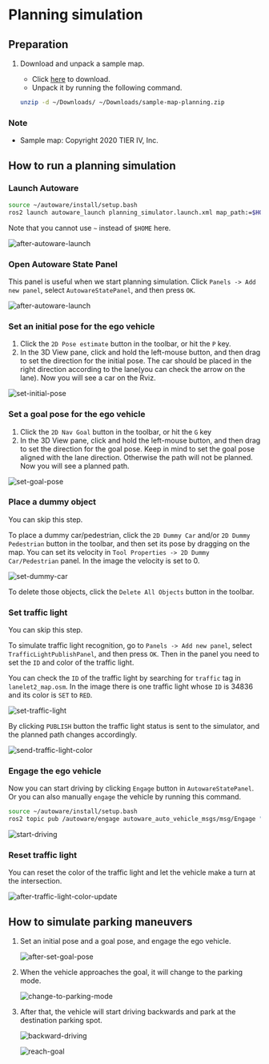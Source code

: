 # Planning simulation

## Preparation

1. Download and unpack a sample map.

   - Click [here](https://drive.google.com/file/d/1499_nsbUbIeturZaDj7jhUownh5fvXHd/view?usp=sharing) to download.
   - Unpack it by running the following command.

   ```bash
   unzip -d ~/Downloads/ ~/Downloads/sample-map-planning.zip
   ```

### Note

- Sample map: Copyright 2020 TIER IV, Inc.

## How to run a planning simulation

### Launch Autoware

```sh
source ~/autoware/install/setup.bash
ros2 launch autoware_launch planning_simulator.launch.xml map_path:=$HOME/Downloads/sample-map-planning vehicle_model:=sample_vehicle sensor_model:=sample_sensor_kit
```

Note that you cannot use `~` instead of `$HOME` here.

![after-autoware-launch](images/planning/lane-following/after-autoware-launch.png)

### Open Autoware State Panel

This panel is useful when we start planning simulation. Click `Panels -> Add new panel`, select `AutowareStatePanel`, and then press `OK`.

![after-autoware-launch](images/planning/lane-following/open-autoware-state-panel.png)

### Set an initial pose for the ego vehicle

1. Click the `2D Pose estimate` button in the toolbar, or hit the `P` key.
2. In the 3D View pane, click and hold the left-mouse button, and then drag to set the direction for the initial pose. The car should be placed in the right direction according to the lane(you can check the arrow on the lane). Now you will see a car on the Rviz.

![set-initial-pose](images/planning/lane-following/set-initial-pose.png)

### Set a goal pose for the ego vehicle

1. Click the `2D Nav Goal` button in the toolbar, or hit the `G` key
2. In the 3D View pane, click and hold the left-mouse button, and then drag to set the direction for the goal pose. Keep in mind to set the goal pose aligned with the lane direction. Otherwise the path will not be planned. Now you will see a planned path.

![set-goal-pose](images/planning/lane-following/set-goal-pose.png)

### Place a dummy object

You can skip this step.

To place a dummy car/pedestrian, click the `2D Dummy Car` and/or `2D Dummy Pedestrian` button in the toolbar, and then set its pose by dragging on the map. You can set its velocity in `Tool Properties -> 2D Dummy Car/Pedestrian` panel. In the image the velocity is set to 0.

![set-dummy-car](images/planning/lane-following/place-dummy-car.png)

To delete those objects, click the `Delete All Objects` button in the toolbar.

### Set traffic light

You can skip this step.

To simulate traffic light recognition, go to `Panels -> Add new panel`, select `TrafficLightPublishPanel`, and then press `OK`. Then in the panel you need to set the `ID` and color of the traffic light.

You can check the `ID` of the traffic light by searching for `traffic` tag in `lanelet2_map.osm`. In the image there is one traffic light whose `ID` is 34836 and its color is `SET` to `RED`.

![set-traffic-light](images/planning/lane-following/set-traffic-light.png)

By clicking `PUBLISH` button the traffic light status is sent to the simulator, and the planned path changes accordingly.

![send-traffic-light-color](images/planning/lane-following/send-traffic-light-color.png)

### Engage the ego vehicle

Now you can start driving by clicking `Engage` button in `AutowareStatePanel`. Or you can also manually `engage` the vehicle by running this command.

```bash
source ~/autoware/install/setup.bash
ros2 topic pub /autoware/engage autoware_auto_vehicle_msgs/msg/Engage "engage: true" -1
```

![start-driving](images/planning/lane-following/engage-and-start-planning.png)

### Reset traffic light

You can reset the color of the traffic light and let the vehicle make a turn at the intersection.

![after-traffic-light-color-update](images/planning/lane-following/after-traffic-light-color-update.png)

## How to simulate parking maneuvers

1. Set an initial pose and a goal pose, and engage the ego vehicle.

   ![after-set-goal-pose](images/planning/parking/after-set-goal-pose.png)

2. When the vehicle approaches the goal, it will change to the parking mode.

   ![change-to-parking-mode](images/planning/parking/change-to-parking-mode.png)

3. After that, the vehicle will start driving backwards and park at the destination parking spot.

   ![backward-driving](images/planning/parking/backward-driving.png)

   ![reach-goal](images/planning/parking/reach-goal.png)
